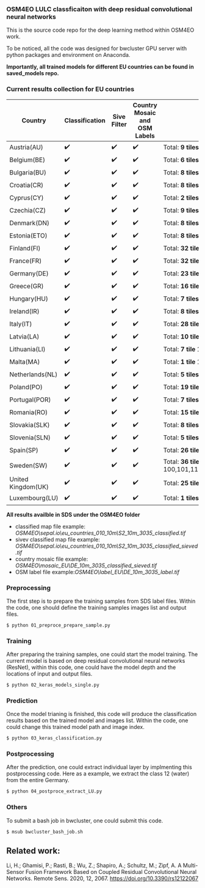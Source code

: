 ### OSM4EO LULC classficaiton with deep residual convolutional neural networks

This is the source code repo for the deep learning method within OSM4EO work.

To be noticed, all the code was designed for bwcluster GPU server with python packages and environment on Anaconda. 

**Importantly, all trained models for different EU countries can be found in saved_models repo.**

### Current results collection for EU countries


| Country | Classification | Sive Filter | Country Mosaic and OSM Labels |  Sentinel-2 Image List |
| -- | -- | -- | -- | -- |
| Austria(AU) | :heavy_check_mark:  | :heavy_check_mark: | :heavy_check_mark: | Total: **9 tiles** 085,095,107,108,122,124,138,139 |
| Belgium(BE) | :heavy_check_mark: | :heavy_check_mark: | :heavy_check_mark: | Total: **6 tiles** 065,066,072,073,078,079 |
| Bulgaria(BU) | :heavy_check_mark: | :heavy_check_mark: | :heavy_check_mark: | Total: **8 tiles** 183,184,201,202,219,220,234,235 |
| Croatia(CR) | :heavy_check_mark:| :heavy_check_mark: | :heavy_check_mark: | Total: **8 tiles** 107,121,122,136,137,150,151,152 |
| Cyprus(CY) | :heavy_check_mark: | :heavy_check_mark: | :heavy_check_mark: | Total: **2 tiles** 251,253  |
| Czechia(CZ) | :heavy_check_mark: | :heavy_check_mark: | :heavy_check_mark: | Total: **9 tiles** 109,110,123,124,125,138,140,154  |
| Denmark(DN) | :heavy_check_mark: | :heavy_check_mark: | :heavy_check_mark: | Total: **8 tiles** 089,090,099,100,111,112,113,127 |
| Estonia(ETO) | :heavy_check_mark: | :heavy_check_mark: | :heavy_check_mark: | Total: **8 tiles** 191,192,209,210,225,226,239,240 |
| Finland(FI) | :heavy_check_mark: | :heavy_check_mark: | :heavy_check_mark: | Total: **32 tiles** 174,175,176,179,192,193,194,196,197,210,211,212,213,214,215,226,227,228,229,230,231,240,241,242,243,244,245,247,248,249,250,252  |
| France(FR) | :heavy_check_mark:  | :heavy_check_mark:  | :heavy_check_mark: |Total: **32 tiles** 020,021,031,032,041,042,043,044,053,054,055,056,057,061,062,063,064,065,066,069,070,071,072,075,076,077,078,082,083,085,086,092 |
| Germany(DE) | :heavy_check_mark:  | :heavy_check_mark:  | :heavy_check_mark:  |Total: **23 tiles**  077,078,079,080,085,086,087,088,089,095,096,097,098,099,108,109,110,111,112,123,124,125,126 |
| Greece(GR) | :heavy_check_mark: | :heavy_check_mark: | :heavy_check_mark: | Total: **16 tiles** 164,165,166,180,181,182,183,198,199,200,201,216,217,218,219,232  |
| Hungary(HU) | :heavy_check_mark: | :heavy_check_mark: | :heavy_check_mark: | Total: **7 tiles** 137, 138, 152, 153, 167, 168, 186 |
| Ireland(IR) | :heavy_check_mark: | :heavy_check_mark: | :heavy_check_mark: | Total: **8 tiles** 004,005,006,011,012,013,022,023  |
| Italy(IT) | :heavy_check_mark:  | :heavy_check_mark: | :heavy_check_mark: | Total: **28 tiles** 075,076,081,082,083,084,091,092,093,094,095,102,103,104,105,106,107,108,118,119,120,121,122,133,134,135,149,150 |
| Latvia(LA) | :heavy_check_mark: | :heavy_check_mark: | :heavy_check_mark: | Total: **10 tile** 172,173,190,191,208,209,224,225,238,239 |
| Lithuania(LI) | :heavy_check_mark: | :heavy_check_mark: | :heavy_check_mark: | Total: **7 tile** 172,189,190,207,208,223,224  |
| Malta(MA) | :heavy_check_mark: | :heavy_check_mark: | :heavy_check_mark: | Total: **1 tile** 117 |
| Netherlands(NL) | :heavy_check_mark: | :heavy_check_mark: | :heavy_check_mark: | Total: **5 tiles** 066,073,074,079,080 |
| Poland(PO) | :heavy_check_mark:  | :heavy_check_mark: | :heavy_check_mark: | Total: **19 tiles** 125,126,139,140,141,142,154,155,156,157,169,170,171,187,188,189,205,206,207 |
| Portugal(POR) | :heavy_check_mark: | :heavy_check_mark: | :heavy_check_mark: | Total: **7 tiles** 000,001,002,007,008,009,018 |
| Romania(RO) | :heavy_check_mark:  | :heavy_check_mark: | :heavy_check_mark: | Total: **15 tiles** 167,168,184,185,186,202,203,204,220,221,222,235,236,237,246 |
| Slovakia(SLK) | :heavy_check_mark: | :heavy_check_mark: | :heavy_check_mark: | Total: **8 tiles** 138,139,153,154,168,169,186,187|
| Slovenia(SLN) | :heavy_check_mark: | :heavy_check_mark: | :heavy_check_mark: | Total: **5 tiles** 107,122,123,137,138 |
| Spain(SP) | :heavy_check_mark:  | :heavy_check_mark: | :heavy_check_mark: | Total: **26 tiles** 002,003,007,008,009,010,015,016,017,018,019,027,028,029,030,038,039,040,041,051,052,053,054,060,061,068 |
| Sweden(SW) | :heavy_check_mark: | :heavy_check_mark: | :heavy_check_mark: | Total: **36 tiles** 100,101,112,113,114,115,116,127,128,129,130,131,132,142,143,144,145,146,147,148,158,159,160,161,162,163,176,177,178,179,194,195,196,197,213,214 |
| United Kingdom(UK) | :heavy_check_mark: | :heavy_check_mark: | :heavy_check_mark: | Total: **25 tiles** 012,013,014,021,022,023,024,025,032,033,034,035,036,037,044,045,046,047,048,049,050,058,059,066,067 |
| Luxembourg(LU) | :heavy_check_mark: | :heavy_check_mark: | :heavy_check_mark: | Total: **1 tiles** 078 |

**All results availble in SDS under the OSM4EO folder**

- classified map file example: *OSM4EO\sepal.io\eu_countries_010_10m\S2_10m_3035_classified.tif*
- sivev classified map file example: *OSM4EO\sepal.io\eu_countries_010_10m\S2_10m_3035_classified_sieved.tif*
- country mosaic file example: *OSM4EO\mosaic_EU\DE_10m_3035_classified_sieved.tif*
- OSM label file example:*OSM4EO\label_EU\DE_10m_3035_label.tif*

### Preprocessing
 
The first step is to prepare the training samples from SDS label files. Within the code, one should define the training samples images list and output files.

```bash
$ python 01_preproce_prepare_sample.py
```

### Training

After preparing the training samples, one could start the model training. The current model is based on deep residual convolutional neural networks (ResNet), within this code, one could have the model depth and the locations of input and output files.

```bash
$ python 02_keras_models_single.py
```

### Prediction 

Once the model trianing is finished, this code will produce the classification results based on the trained model and images list. Within the code, one could change this trained model path and image index.

```bash
$ python 03_keras_classification.py
```

### Postprocessing

After the prediction, one could extract individual layer by implmenting this postprocessing code. Here as a example, we extract the class 12 (water) from the entire Germany.

```bash
$ python 04_postproce_extract_LU.py
```

### Others

To submit a bash job in bwcluster, one could submit this code.

```bash
$ msub bwcluster_bash_job.sh
```



## Related work:

Li, H.; Ghamisi, P.; Rasti, B.; Wu, Z.; Shapiro, A.; Schultz, M.; Zipf, A. A Multi-Sensor Fusion Framework Based on Coupled Residual Convolutional Neural Networks. Remote Sens. 2020, 12, 2067. https://doi.org/10.3390/rs12122067

